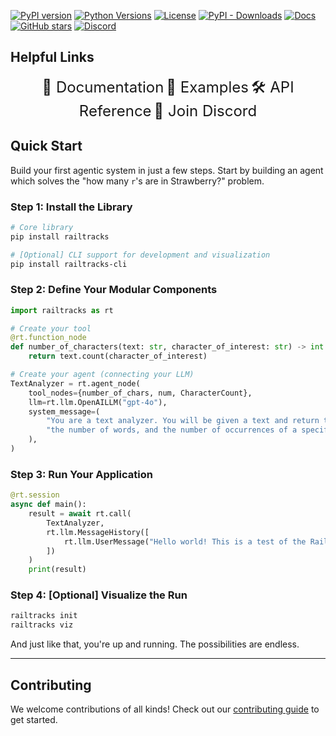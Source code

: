 [![PyPI version](https://img.shields.io/pypi/v/railtracks)](https://github.com/RailtownAI/railtracks/releases)
[![Python Versions](https://img.shields.io/pypi/pyversions/railtracks?logo=python&)](https://pypi.org/project/railtracks/)
[![License](https://img.shields.io/pypi/l/railtracks)](https://opensource.org/licenses/MIT)
[![PyPI - Downloads](https://img.shields.io/pepy/dt/railtracks)](https://pypistats.org/packages/railtracks)
[![Docs](https://img.shields.io/badge/docs-latest-00BFFF.svg?logo=)](https://railtownai.github.io/railtracks/)
[![GitHub stars](https://img.shields.io/github/stars/RailtownAI/railtracks.svg?style=social&label=Star)](https://github.com/RailtownAI/railtracks)
[![Discord](https://img.shields.io/badge/Discord-Join-5865F2?logo=discord&logoColor=white)](https://discord.gg/h5ZcahDc)


## Helpful Links
<p align="center">
  <a href="https://railtownai.github.io/railtracks/" style="font-size: 24px; text-decoration: none;">📘 Documentation</a>
  <a href="https://github.com/RailtownAI/railtracks/tree/main/examples/rt_basics" style="font-size: 24px; text-decoration: none;">🚀 Examples</a>
  <a href="https://railtownai.github.io/railtracks/api_reference" style="font-size: 24px; text-decoration: none;">🛠 API Reference</a>
  <a href="https://discord.gg/h5ZcahDc" style="font-size: 24px; text-decoration: none;">💬 Join Discord</a>
</p>

## Quick Start

Build your first agentic system in just a few steps. Start by building an agent which solves the "how many `r`'s are in Strawberry?" problem. 

### Step 1: Install the Library

```bash
# Core library
pip install railtracks

# [Optional] CLI support for development and visualization
pip install railtracks-cli
```

### Step 2: Define Your Modular Components

```python
import railtracks as rt

# Create your tool
@rt.function_node
def number_of_characters(text: str, character_of_interest: str) -> int:
    return text.count(character_of_interest)

# Create your agent (connecting your LLM)
TextAnalyzer = rt.agent_node(
    tool_nodes={number_of_chars, num, CharacterCount},
    llm=rt.llm.OpenAILLM("gpt-4o"),
    system_message=(
        "You are a text analyzer. You will be given a text and return the number of characters, "
        "the number of words, and the number of occurrences of a specific character."
    ),
)
```

### Step 3: Run Your Application

```python
@rt.session
async def main():
    result = await rt.call(
        TextAnalyzer,
        rt.llm.MessageHistory([
            rt.llm.UserMessage("Hello world! This is a test of the Railtracks framework.")
        ])
    )
    print(result)
```

### Step 4: \[Optional] Visualize the Run

```bash
railtracks init
railtracks viz
```

And just like that, you're up and running. The possibilities are endless.

---

## Contributing

We welcome contributions of all kinds! Check out our [contributing guide](../../CONTRIBUTING.md) to get started.